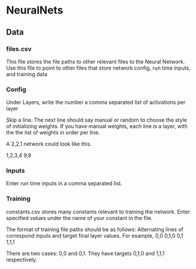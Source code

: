 # NeuralNets

## Data
### files.csv
This file stores the file paths to other relevant files to the Neural Network.
Use this file to point to other files that store network config, run time inputs, and training data

### Config
Under Layers, write the number a comma separated list of activations per layer

Skip a line.
The next line should say manual or random to choose the style of initializing weights.
If you have manual weights, each line is a layer, with the the list of weights in order per line.

A 2,2,1 network could look like this.

1,2,3,4
9,8

### Inputs
Enter run time inputs in a comma separated list.

### Training
constants.csv stores many constants relevant to training the network. Enter specified values under the name of your constant in the file.

The format of training file paths should be as follows:
Alternating lines of correspond inputs and target final layer values. For example,
0,0
0,1,0
0,1
1,1,1

There are two cases: 0,0 and 0,1. They have targets 0,1,0 and 1,1,1 respectively.